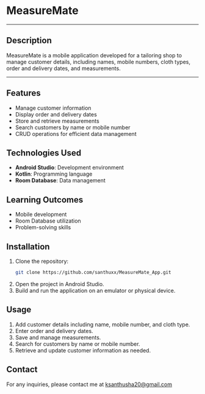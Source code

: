 # MeasureMate

---

## Description
MeasureMate is a mobile application developed for a tailoring shop to manage customer details, including names, mobile numbers, cloth types, order and delivery dates, and measurements.

---

## Features
- Manage customer information
- Display order and delivery dates
- Store and retrieve measurements
- Search customers by name or mobile number
- CRUD operations for efficient data management

## Technologies Used
- **Android Studio**: Development environment
- **Kotlin**: Programming language
- **Room Database**: Data management

## Learning Outcomes
- Mobile development
- Room Database utilization
- Problem-solving skills

## Installation
1. Clone the repository:
    ```bash
    git clone https://github.com/santhuxx/MeasureMate_App.git
    ```
2. Open the project in Android Studio.
3. Build and run the application on an emulator or physical device.

## Usage
1. Add customer details including name, mobile number, and cloth type.
2. Enter order and delivery dates.
3. Save and manage measurements.
4. Search for customers by name or mobile number.
5. Retrieve and update customer information as needed.

## Contact
For any inquiries, please contact me at ksanthusha20@gmail.com


